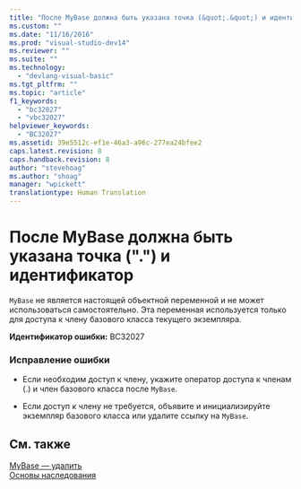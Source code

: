 ```yaml
---
title: "После MyBase должна быть указана точка (&quot;.&quot;) и идентификатор | Microsoft Docs"
ms.custom: ""
ms.date: "11/16/2016"
ms.prod: "visual-studio-dev14"
ms.reviewer: ""
ms.suite: ""
ms.technology: 
  - "devlang-visual-basic"
ms.tgt_pltfrm: ""
ms.topic: "article"
f1_keywords: 
  - "bc32027"
  - "vbc32027"
helpviewer_keywords: 
  - "BC32027"
ms.assetid: 39e5512c-ef1e-46a3-a96c-277ea24bfee2
caps.latest.revision: 8
caps.handback.revision: 8
author: "stevehoag"
ms.author: "shoag"
manager: "wpickett"
translationtype: Human Translation
---
```

# После MyBase должна быть указана точка (&quot;.&quot;) и идентификатор
`MyBase` не является настоящей объектной переменной и не может использоваться самостоятельно. Эта переменная используется только для доступа к члену базового класса текущего экземпляра.  
  
 **Идентификатор ошибки:** BC32027  
  
### Исправление ошибки  
  
-   Если необходим доступ к члену, укажите оператор доступа к членам \(.\) и член базового класса после `MyBase`.  
  
-   Если доступ к члену не требуется, объявите и инициализируйте экземпляр базового класса или удалите ссылку на `MyBase`.  
  
## См. также  
 [MyBase — удалить](http://msdn.microsoft.com/ru-ru/52491d06-6451-4f6f-9aa6-8fab59bbc2b9)   
 [Основы наследования](../../visual-basic/programming-guide/language-features/objects-and-classes/inheritance-basics.md)